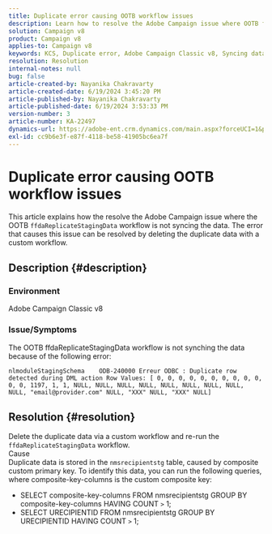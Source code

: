 ```yaml
---
title: Duplicate error causing OOTB workflow issues
description: Learn how to resolve the Adobe Campaign issue where OOTB ffdaReplicateStagingData workflow is not syncing the data.
solution: Campaign v8
product: Campaign v8
applies-to: Campaign v8
keywords: KCS, Duplicate error, Adobe Campaign Classic v8, Syncing data
resolution: Resolution
internal-notes: null
bug: false
article-created-by: Nayanika Chakravarty
article-created-date: 6/19/2024 3:45:20 PM
article-published-by: Nayanika Chakravarty
article-published-date: 6/19/2024 3:53:33 PM
version-number: 3
article-number: KA-22497
dynamics-url: https://adobe-ent.crm.dynamics.com/main.aspx?forceUCI=1&pagetype=entityrecord&etn=knowledgearticle&id=320d08eb-522e-ef11-840a-000d3a37b1e1
exl-id: cc9b6e3f-e87f-4118-be58-41905bc6ea7f
---
```

# Duplicate error causing OOTB workflow issues


This article explains how the resolve the Adobe Campaign issue where the OOTB `ffdaReplicateStagingData` workflow is not syncing the data. The error that causes this issue can be resolved by deleting the duplicate data with a custom workflow.

## Description {#description}


### Environment

Adobe Campaign Classic v8

### Issue/Symptoms

The OOTB ffdaReplicateStagingData workflow is not synching the data because of the following error:


```
nlmoduleStagingSchema    ODB-240000 Erreur ODBC : Duplicate row detected during DML action Row Values: [ 0, 0, 0, 0, 0, 0, 0, 0, 0, 0, 0, 0, 1197, 1, 1, NULL, NULL, NULL, NULL, NULL, NULL, NULL, NULL, NULL, "email@provider.com" NULL, "XXX" NULL, "XXX" NULL]
```



## Resolution {#resolution}


Delete the duplicate data via a custom workflow and re-run the `ffdaReplicateStagingData` workflow.
<br>Cause <br>
Duplicate data is stored in the `nmsrecipientstg` table, caused by composite custom primary key. To identify this data, you can run the following queries, where composite-key-columns is the custom composite key:

- SELECT composite-key-columns FROM nmsrecipientstg GROUP BY composite-key-columns HAVING COUNT `>`  1;
- SELECT URECIPIENTID FROM nmsrecipientstg GROUP BY URECIPIENTID HAVING COUNT `>`  1;
